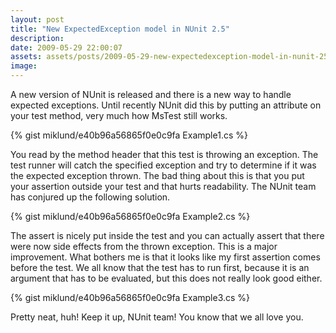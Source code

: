```yaml
---
layout: post
title: "New ExpectedException model in NUnit 2.5"
description:
date: 2009-05-29 22:00:07
assets: assets/posts/2009-05-29-new-expectedexception-model-in-nunit-25
image: 
---
```


A new version of NUnit is released and there is a new way to handle expected exceptions. Until recently NUnit did this by putting an attribute on your test method, very much how MsTest still works.

{% gist miklund/e40b96a56865f0e0c9fa Example1.cs %}

You read by the method header that this test is throwing an exception. The test runner will catch the specified exception and try to determine if it was the expected exception thrown. The bad thing about this is that you put your assertion outside your test and that hurts readability. The NUnit team has conjured up the following solution.

{% gist miklund/e40b96a56865f0e0c9fa Example2.cs %}

The assert is nicely put inside the test and you can actually assert that there were now side effects from the thrown exception. This is a major improvement. What bothers me is that it looks like my first assertion comes before the test. We all know that the test has to run first, because it is an argument that has to be evaluated, but this does not really look good either.

{% gist miklund/e40b96a56865f0e0c9fa Example3.cs %}

Pretty neat, huh! Keep it up, NUnit team! You know that we all love you.
